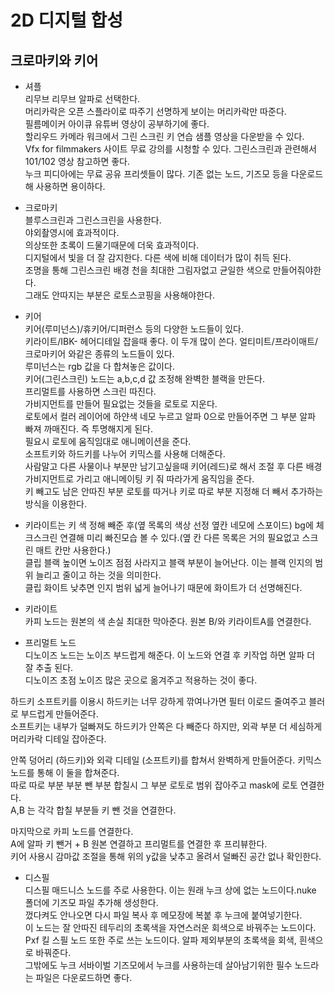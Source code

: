 # 2D 디지털 합성
## 크로마키와 키어

- 셔플  
리무브 리무브 알파로 선택한다.  
머리카락은 오픈 스플라이로 따주기 선명하게 보이는 머리카락만 따준다.  
필름메이커 아이큐 유튜버 영상이 공부하기에 좋다.  
할리우드 카메라 워크에서 그린 스크린 키 연습 샘플 영상을 다운받을 수 있다.  
Vfx for filmmakers 사이트 무료 강의를 시청할 수 있다. 그린스크린과 관련해서 101/102 영상 참고하면 좋다.  
누크 피디아에는 무료 공유 프리셋들이 많다. 기존 없는 노드, 기즈모 등을 다운로드해 사용하면 용이하다.  

- 크로마키  
블루스크린과 그린스크린을 사용한다.  
야외촬영시에 효과적이다.  
의상또한 초록이 드물기때문에 더욱 효과적이다.  
디지털에서 빛을 더 잘 감지한다. 다른 색에 비해 데이터가 많이 취득 된다.  
조명을 통해 그린스크린 배경 천을 최대한 그림자없고 균일한 색으로 만들어줘야한다.  
그래도 안따지는 부분은 로토스코핑을 사용해야한다.  

- 키어  
키어(루미넌스)/휴키어/디퍼런스 등의 다양한 노드들이 있다.  
키라이트/IBK- 헤어디테일 잡을때 좋다. 이 두개 많이 쓴다. 얼티미트/프라이매트/크로마키어 와같은 종류의 노드들이 있다.  
루미넌스는 rgb 값을 다 합쳐놓은 값이다.  
키어(그린스크린) 노드는 a,b,c,d 값 조정해 완벽한 블랙을 만든다.  
프리멀트를 사용하면 스크린 따진다.  
가비지먼트를 만들어 필요없는 것들을 로토로 지운다.  
로토에서 컬러 레이어에 하얀색 네모 누르고 알파 0으로 만들어주면 그 부분 알파 빠져 까매진다. 즉 투명해지게 된다.  
필요시 로토에 움직임대로 애니메이션을 준다.  
소프트키와 하드키를 나누어 키믹스를 사용해 더해준다.  
사람말고 다른 사물이나 부분만 남기고싶을때 키어(레드)로 해서 조절 후 다른 배경 가비지먼트로 가리고 애니메이팅 키 줘 따라가게 움직임을 준다.  
키 빼고도 남은 안따진 부분 로토를 따거나 키로 따로 부분 지정해 더 빼서 추가하는 방식을 이용한다.  

- 키라이트는 키 색 정해 빼준 후(옆 목록의 색상 선정 옆칸 네모에 스포이드) bg에 체크스크린 연결해 미리 빠진모습 볼 수 있다.(옆 칸 다른 목록은 거의 필요없고 스크린 매트 칸만 사용한다.)  
클립 블랙 높이면 노이즈 점점 사라지고 블랙 부분이 늘어난다. 이는 블랙 인지의 범위 늘리고 줄이고 하는 것을 의미한다.  
클립 화이트 낮추면 인지 범위 넓게 늘어나기 때문에 화이트가 더 선명해진다.  

- 키라이트  
카피 노드는 원본의 색 손실 최대한 막아준다. 원본 B/와 키라이트A를 연결한다.  

- 프리멀트 노드  
디노이즈 노드는 노이즈 부드럽게 해준다. 이 노드와 연결 후 키작업 하면 알파 더 잘 추출 된다.  
디노이즈 초점 노이즈 많은 곳으로 옮겨주고 적용하는 것이 좋다.  

하드키 소프트키를 이용시 하드키는 너무 강하게 깎여나가면 필터 이로드 줄여주고 블러로 부드럽게 만들어준다.  
소프트키는 내부가 덜빠져도 하드키가 안쪽은 다 빼준다 하지만, 외곽 부분 더 세심하게 머리카락 디테일 잡아준다.  

안쪽 덩어리 (하드키)와 외곽 디테일 (소프트키)를 합쳐서 완벽하게 만들어준다. 키믹스 노드를 통해 이 둘을 합쳐준다.  
따로 따로 부분 부분 뺀 부분 합칠시 그 부분 로토로 범위 잡아주고 mask에 로토 연결한다.  
A,B 는 각각 합칠 부분들 키 뺀 것을 연결한다.  

마지막으로 카피 노드를 연결한다.  
A에 알파 키 뺀거 + B 원본 연결하고 프리멀트를 연결한 후 프리뷰한다.  
키어 사용시 감마값 조절을 통해 위의 y값을 낮추고 올려서 덜빠진 공간 없나 확인한다.  

- 디스필  
디스필 매드니스 노드를 주로 사용한다. 이는 원래 누크 상에 없는 노드이다.nuke 폴더에 기즈모 파일 추가해 생성한다.  
껐다켜도 안나오면 다시 파일 복사 후 메모장에 복붙 후 누크에 붙여넣기한다.  
이 노드는 잘 안따진 테두리의 초록색을 자연스러운 회색으로 바꿔주는 노드이다.  
Pxf 킬 스필 노드 또한 주로 쓰는 노드이다. 알파 제외부분의 초록색을 회색, 흰색으로 바꿔준다.  
그밖에도 누크 서바이벌 기즈모에서 누크를 사용하는데 살아남기위한 필수 노드라는 파일은 다운로드하면 좋다.  
